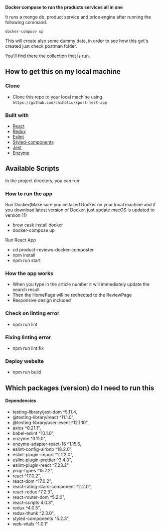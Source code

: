 **Docker compose to run the products services all in one**

It runs a mongo db, product service and price engine after running the following command.

`docker-compose up`

This will create also some dummy data, in order to see how this get's created just check postman folder.

You'll find there the collection that is run.

## How to get this on my local machine

### Clone

- Clone this repo to your local machine using `https://github.com/chiholiu/sport-test-app`

### Built with

- [React](https://reactjs.org/docs/getting-started.html)
- [Redux](https://redux.js.org/)
- [Eslint](https://eslint.org/)
- [Styled-components](https://styled-components.com/)
- [Jest](https://jestjs.io/)
- [Enzyme](https://enzymejs.github.io/enzyme/)

## Available Scripts

In the project directory, you can run:

### How to run the app

Run Docker(Make sure you installed Docker on your local machine and if you download latest version of Docker, just update macOS is updated to version 11)

- brew cask install docker
- docker-compose up

Run React App

- cd product-reviews-docker-composter
- npm install
- npm run start

### How the app works

- When you type in the article number it will immediately update the search result
- Then the HomePage will be redirected to the ReviewPage
- Responsive design included

### Check on linting error

- npm run lint

### Fixing linting error

- npm run lint:fix

### Deploy website

- npm run build

## Which packages (version) do I need to run this

#### Dependencies

- testing-library/jest-dom ^5.11.4,
- @testing-library/react ^11.1.0",
- @testing-library/user-event ^12.1.10",
- axios ^0.21.1",
- babel-eslint ^10.1.0",
- enzyme ^3.11.0",
- enzyme-adapter-react-16 ^1.15.6,
- eslint-config-airbnb ^18.2.0",
- eslint-plugin-import ^2.22.0",
- eslint-plugin-prettier ^3.4.0",
- eslint-plugin-react ^7.23.2",
- prop-types ^15.7.2",
- react ^17.0.2",
- react-dom ^17.0.2",
- react-rating-stars-component ^2.2.0",
- react-redux ^7.2.3",
- react-router-dom ^5.2.0",
- react-scripts 4.0.3",
- redux ^4.0.5",
- redux-thunk ^2.3.0",
- styled-components ^5.2.3",
- web-vitals ^1.0.1"
